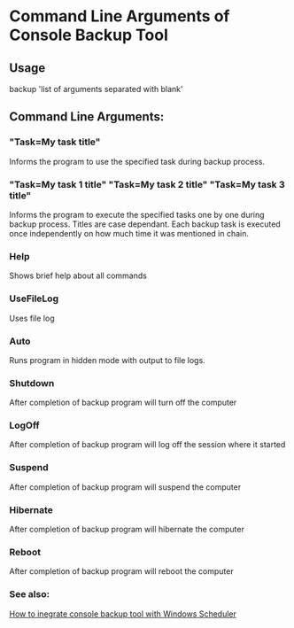 # Command Line Arguments of Console Backup Tool

## Usage
backup 'list of arguments separated with blank'

## Command Line Arguments:

### "Task=My task title"
Informs the program to use the specified task during backup process.

### "Task=My task 1 title" "Task=My task 2 title" "Task=My task 3 title"
Informs the program to execute the specified tasks one by one during backup process. Titles are case dependant. Each backup task is executed once independently on how much time it was mentioned in chain.

### Help
Shows brief help about all commands

### UseFileLog
Uses file log

### Auto
Runs program in hidden mode with output to file logs.

### Shutdown
After completion of backup program will turn off the computer

### LogOff
After completion of backup program will log off the session where it started

### Suspend
After completion of backup program will suspend the computer

### Hibernate
After completion of backup program will hibernate the computer

### Reboot
After completion of backup program will reboot the computer

### See also:
[How to inegrate console backup tool with Windows Scheduler](../scheduler/IntergrationWithWindowsScheduler.htm)
